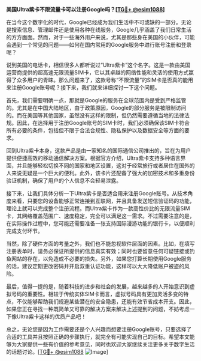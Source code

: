 **美国Ultra紫卡不限流量卡可以注册Google吗？[[TG💪+ @esim1088](https://t.me/s/esim1088)]**

在当今这个数字化的时代，Google已经成为我们生活中不可或缺的一部分。无论是搜索信息、管理邮件还是使用各种在线服务，Google几乎涵盖了我们日常生活的方方面面。然而，对于一些海外用户来说，尤其是那些身在美国的小伙伴，可能会遇到一个常见的问题——如何在国内常用的Google服务中进行账号注册和登录呢？

说到美国的电话卡，相信很多人都听说过“Ultra紫卡”这个名字。这是一款由美国运营商提供的超高速无限流量SIM卡，它以其卓越的网络性能和灵活的使用方式赢得了众多用户的青睐。那么问题来了，这款号称“不限流量”的SIM卡是否真的能用来注册Google账号呢？接下来，我们就来详细探讨一下这个问题。

首先，我们需要明确一点，那就是Google的服务在全球范围内是受到严格监管的。尤其是在中国大陆地区，由于政策原因，Google的部分服务是被限制访问的。而在美国等其他国家，虽然没有这样的限制，但仍然需要遵循当地的法律法规。因此，在选择用于注册Google账号的SIM卡时，我们必须确保该SIM卡符合所有必要的条件，包括但不限于合法合规性、隐私保护以及数据安全等方面的要求。

回到Ultra紫卡本身，这款产品是由一家知名的国际通信公司推出的，旨在为用户提供便捷高效的移动通信解决方案。根据官方介绍，Ultra紫卡支持多种语言界面，并且能够轻松切换不同的国家和地区设置，这对于经常旅行或者居住在国外的人来说无疑是一个巨大的便利。此外，该卡片还配备了强大的加密技术和多重身份验证机制，确保了用户的个人信息不会轻易泄露。

接下来，让我们具体分析一下Ultra紫卡是否适合用来注册Google账号。从技术角度来看，只要您的设备能够正常连接到互联网，并且具备发送短信验证码的功能，理论上就可以完成整个注册流程。而Ultra紫卡作为一款高性价比的无限流量SIM卡，其网络覆盖范围广、速度稳定，完全可以满足这一需求。不过需要注意的是，在实际操作过程中，您可能还需要准备一张支持国际漫游功能的银行卡，以便顺利完成支付环节。

当然，除了硬件方面的考量之外，我们也不能忽视软件层面的因素。比如，在填写注册表单时，请务必保证所提供的信息真实有效；同时也要留意任何可疑链接或钓鱼网站的存在，以免造成不必要的损失。另外，如果您打算长期使用Google服务的话，建议定期更改密码并开启双重认证功能，这样可以大大降低账户被盗的风险。

最后，值得一提的是，随着科技的进步和社会的发展，越来越多的人开始意识到虚拟号码的重要性。相较于传统实体SIM卡而言，虚拟号码具有更加灵活多变的特点，不仅能够帮助我们规避某些潜在的安全隐患，还能有效节省成本开支。因此，如果您正在寻找一种既简单又可靠的解决方案来解决上述提到的问题，不妨考虑一下像Ultra紫卡这样的优质产品吧！

总之，无论您是因为工作需要还是个人兴趣而想要注册Google账号，只要选择了合适的工具并且按照正确的步骤执行，就完全有可能实现自己的目标。希望本文能够为大家提供一些有价值的参考意见，同时也欢迎大家继续关注更多关于数字生活的话题讨论。[[TG💪+ @esim1088](https://t.me/s/esim1088) ![Image](https://i.postimg.cc/4NQfJmqS/Snipaste-2025-05-13-00-14-12.png)]